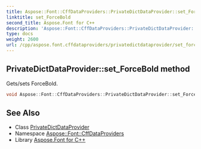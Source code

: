 ```yaml
---
title: Aspose::Font::CffDataProviders::PrivateDictDataProvider::set_ForceBold method
linktitle: set_ForceBold
second_title: Aspose.Font for C++
description: 'Aspose::Font::CffDataProviders::PrivateDictDataProvider::set_ForceBold method. Gets/sets ForceBold in C++.'
type: docs
weight: 2600
url: /cpp/aspose.font.cffdataproviders/privatedictdataprovider/set_forcebold/
---
```

## PrivateDictDataProvider::set_ForceBold method


Gets/sets ForceBold.

```cpp
void Aspose::Font::CffDataProviders::PrivateDictDataProvider::set_ForceBold(bool value)
```

## See Also

* Class [PrivateDictDataProvider](../)
* Namespace [Aspose::Font::CffDataProviders](../../)
* Library [Aspose.Font for C++](../../../)
